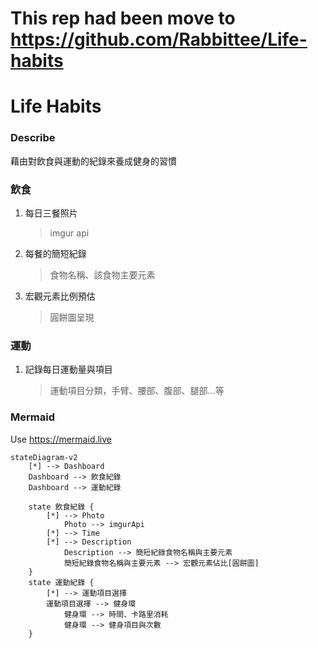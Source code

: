 # This rep had been move to https://github.com/Rabbittee/Life-habits

# Life Habits

### Describe

藉由對飲食與運動的紀錄來養成健身的習慣

### 飲食

1. 每日三餐照片
   > imgur api
2. 每餐的簡短紀錄
   > 食物名稱、該食物主要元素
3. 宏觀元素比例預估
   > 圓餅圖呈現

### 運動

1. 記錄每日運動量與項目
   > 運動項目分類，手臂、腰部、腹部、腿部...等

### Mermaid

Use https://mermaid.live

```mermaid
stateDiagram-v2
    [*] --> Dashboard
    Dashboard --> 飲食紀錄
    Dashboard --> 運動紀錄

    state 飲食紀錄 {
        [*] --> Photo
            Photo --> imgurApi
        [*] --> Time
        [*] --> Description
            Description --> 簡短紀錄食物名稱與主要元素
            簡短紀錄食物名稱與主要元素 --> 宏觀元素佔比[圓餅圖]
    }
    state 運動紀錄 {
        [*] --> 運動項目選擇
        運動項目選擇 --> 健身環
            健身環 --> 時間、卡路里消耗
            健身環 --> 健身項目與次數
    }
```
